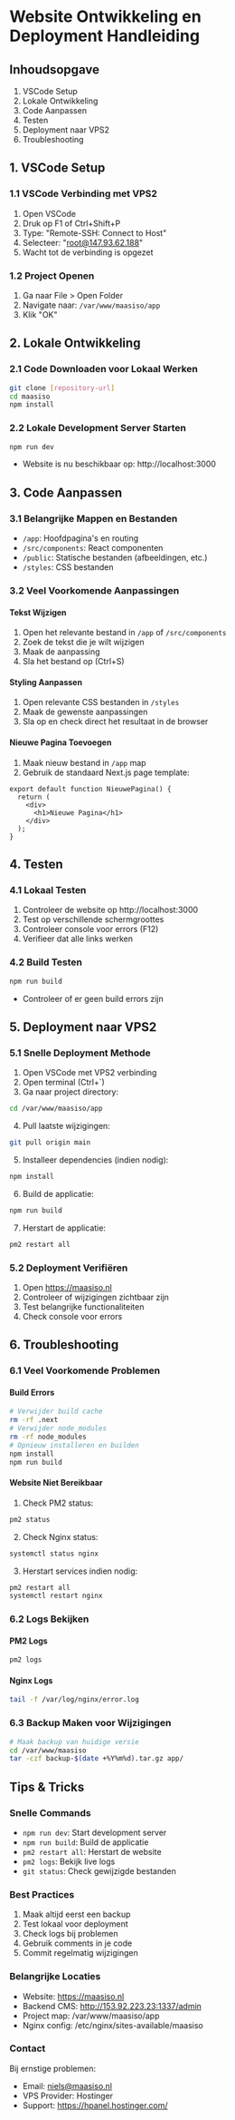 # Website Ontwikkeling en Deployment Handleiding

## Inhoudsopgave
1. VSCode Setup
2. Lokale Ontwikkeling
3. Code Aanpassen
4. Testen
5. Deployment naar VPS2
6. Troubleshooting

## 1. VSCode Setup

### 1.1 VSCode Verbinding met VPS2
1. Open VSCode
2. Druk op F1 of Ctrl+Shift+P
3. Type: "Remote-SSH: Connect to Host"
4. Selecteer: "root@147.93.62.188"
5. Wacht tot de verbinding is opgezet

### 1.2 Project Openen
1. Ga naar File > Open Folder
2. Navigate naar: `/var/www/maasiso/app`
3. Klik "OK"

## 2. Lokale Ontwikkeling

### 2.1 Code Downloaden voor Lokaal Werken
```bash
git clone [repository-url]
cd maasiso
npm install
```

### 2.2 Lokale Development Server Starten
```bash
npm run dev
```
- Website is nu beschikbaar op: http://localhost:3000

## 3. Code Aanpassen

### 3.1 Belangrijke Mappen en Bestanden
- `/app`: Hoofdpagina's en routing
- `/src/components`: React componenten
- `/public`: Statische bestanden (afbeeldingen, etc.)
- `/styles`: CSS bestanden

### 3.2 Veel Voorkomende Aanpassingen

#### Tekst Wijzigen
1. Open het relevante bestand in `/app` of `/src/components`
2. Zoek de tekst die je wilt wijzigen
3. Maak de aanpassing
4. Sla het bestand op (Ctrl+S)

#### Styling Aanpassen
1. Open relevante CSS bestanden in `/styles`
2. Maak de gewenste aanpassingen
3. Sla op en check direct het resultaat in de browser

#### Nieuwe Pagina Toevoegen
1. Maak nieuw bestand in `/app` map
2. Gebruik de standaard Next.js page template:
```tsx
export default function NieuwePagina() {
  return (
    <div>
      <h1>Nieuwe Pagina</h1>
    </div>
  );
}
```

## 4. Testen

### 4.1 Lokaal Testen
1. Controleer de website op http://localhost:3000
2. Test op verschillende schermgroottes
3. Controleer console voor errors (F12)
4. Verifieer dat alle links werken

### 4.2 Build Testen
```bash
npm run build
```
- Controleer of er geen build errors zijn

## 5. Deployment naar VPS2

### 5.1 Snelle Deployment Methode
1. Open VSCode met VPS2 verbinding
2. Open terminal (Ctrl+`)
3. Ga naar project directory:
```bash
cd /var/www/maasiso/app
```

4. Pull laatste wijzigingen:
```bash
git pull origin main
```

5. Installeer dependencies (indien nodig):
```bash
npm install
```

6. Build de applicatie:
```bash
npm run build
```

7. Herstart de applicatie:
```bash
pm2 restart all
```

### 5.2 Deployment Verifiëren
1. Open https://maasiso.nl
2. Controleer of wijzigingen zichtbaar zijn
3. Test belangrijke functionaliteiten
4. Check console voor errors

## 6. Troubleshooting

### 6.1 Veel Voorkomende Problemen

#### Build Errors
```bash
# Verwijder build cache
rm -rf .next
# Verwijder node_modules
rm -rf node_modules
# Opnieuw installeren en builden
npm install
npm run build
```

#### Website Niet Bereikbaar
1. Check PM2 status:
```bash
pm2 status
```

2. Check Nginx status:
```bash
systemctl status nginx
```

3. Herstart services indien nodig:
```bash
pm2 restart all
systemctl restart nginx
```

### 6.2 Logs Bekijken

#### PM2 Logs
```bash
pm2 logs
```

#### Nginx Logs
```bash
tail -f /var/log/nginx/error.log
```

### 6.3 Backup Maken voor Wijzigingen
```bash
# Maak backup van huidige versie
cd /var/www/maasiso
tar -czf backup-$(date +%Y%m%d).tar.gz app/
```

## Tips & Tricks

### Snelle Commands
- `npm run dev`: Start development server
- `npm run build`: Build de applicatie
- `pm2 restart all`: Herstart de website
- `pm2 logs`: Bekijk live logs
- `git status`: Check gewijzigde bestanden

### Best Practices
1. Maak altijd eerst een backup
2. Test lokaal voor deployment
3. Check logs bij problemen
4. Gebruik comments in je code
5. Commit regelmatig wijzigingen

### Belangrijke Locaties
- Website: https://maasiso.nl
- Backend CMS: http://153.92.223.23:1337/admin
- Project map: /var/www/maasiso/app
- Nginx config: /etc/nginx/sites-available/maasiso

### Contact
Bij ernstige problemen:
- Email: niels@maasiso.nl
- VPS Provider: Hostinger
- Support: https://hpanel.hostinger.com/